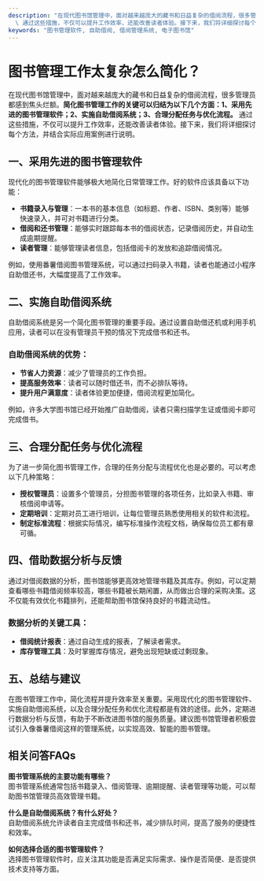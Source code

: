 ```yaml
---
description: "在现代图书馆管理中，面对越来越庞大的藏书和日益复杂的借阅流程，很多管理员都感到焦头烂额。**简化图书管理工作的关键可以归结为以下几个方面：1、采用先进的图书管理软件；2、实施自助借阅系统；3、合理分配任务与优化流程。**\
  \ 通过这些措施，不仅可以提升工作效率，还能改善读者体验。接下来，我们将详细探讨每个方法，并结合实际应用案例进行说明。"
keywords: "图书管理软件, 自助借阅, 借阅管理系统, 电子图书馆"
---
```

# 图书管理工作太复杂怎么简化？

在现代图书馆管理中，面对越来越庞大的藏书和日益复杂的借阅流程，很多管理员都感到焦头烂额。**简化图书管理工作的关键可以归结为以下几个方面：1、采用先进的图书管理软件；2、实施自助借阅系统；3、合理分配任务与优化流程。** 通过这些措施，不仅可以提升工作效率，还能改善读者体验。接下来，我们将详细探讨每个方法，并结合实际应用案例进行说明。

## 一、采用先进的图书管理软件

现代化的图书管理软件能够极大地简化日常管理工作。好的软件应该具备以下功能：

- **书籍录入与管理**：一本书的基本信息（如标题、作者、ISBN、类别等）能够快速录入，并可对书籍进行分类。
- **借阅和还书管理**：能够实时跟踪每本书的借阅状态，记录借阅历史，并自动生成逾期提醒。
- **读者管理**：能够管理读者信息，包括借阅卡的发放和追踪借阅情况。

例如，使用番薯借阅图书管理系统，可以通过扫码录入书籍，读者也能通过小程序自助借还书，大幅度提高了工作效率。

## 二、实施自助借阅系统

自助借阅系统是另一个简化图书管理的重要手段。通过设置自助借还机或利用手机应用，读者可以在没有管理员干预的情况下完成借书和还书。

### 自助借阅系统的优势：

- **节省人力资源**：减少了管理员的工作负担。
- **提高服务效率**：读者可以随时借还书，而不必排队等待。
- **提升用户满意度**：读者体验更加便捷，借阅流程更加简化。

例如，许多大学图书馆已经开始推广自助借阅，读者只需扫描学生证或借阅卡即可完成借书。

## 三、合理分配任务与优化流程

为了进一步简化图书管理工作，合理的任务分配与流程优化也是必要的。可以考虑以下几种策略：

- **授权管理员**：设置多个管理员，分担图书管理的各项任务，比如录入书籍、审核借阅申请等。
- **定期培训**：定期对员工进行培训，让每位管理员熟悉使用相关的软件和流程。
- **制定标准流程**：根据实际情况，编写标准操作流程文档，确保每位员工都有章可循。

## 四、借助数据分析与反馈

通过对借阅数据的分析，图书馆能够更高效地管理书籍及其库存。例如，可以定期查看哪些书籍借阅频率较高，哪些书籍被长期闲置，从而做出合理的采购决策。这不仅能有效优化书籍排列，还能帮助图书馆保持良好的书籍流动性。

### 数据分析的关键工具：

- **借阅统计报表**：通过自动生成的报表，了解读者需求。
- **库存管理工具**：及时掌握库存情况，避免出现短缺或过剩现象。

## 五、总结与建议

在图书管理工作中，简化流程并提升效率至关重要。采用现代化的图书管理软件、实施自助借阅系统，以及合理分配任务和优化流程都是有效的途径。此外，定期进行数据分析与反馈，有助于不断改进图书馆的服务质量。建议图书馆管理者积极尝试引入像番薯借阅这样的管理系统，以实现高效、智能的图书管理。

## 相关问答FAQs

**图书管理系统的主要功能有哪些？**  
图书管理系统通常包括书籍录入、借阅管理、逾期提醒、读者管理等功能，可以帮助图书馆管理员高效管理书籍。

**什么是自助借阅系统？有什么好处？**  
自助借阅系统允许读者自主完成借书和还书，减少排队时间，提高了服务的便捷性和效率。

**如何选择合适的图书管理软件？**  
选择图书管理软件时，应关注其功能是否满足实际需求、操作是否简便、是否提供技术支持等方面。
